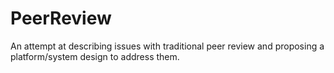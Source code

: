 # PeerReview
An attempt at describing issues with traditional peer review and proposing a platform/system design to address them.
